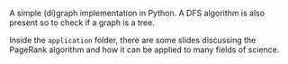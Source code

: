 A simple (di)graph implementation in Python. A DFS algorithm is also present so
to check if a graph is a tree.

Inside the `application` folder, there are some slides discussing the PageRank
algorithm and how it can be applied to many fields of science.

